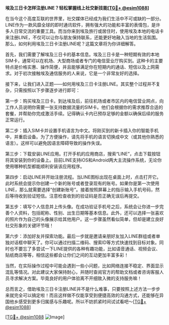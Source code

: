 **埃及三日卡怎样注册LINE？轻松掌握线上社交新技能[[TG💪+ @esim1088](https://t.me/s/esim1088)]**

在当今这个高度互联的世界里，社交媒体已经成为我们生活中不可或缺的一部分。LINE作为一款风靡全球的即时通讯软件，拥有强大的功能和丰富的表情包，是许多人日常交流的重要工具。而当你来到埃及旅行或居住时，使用埃及本地的电话卡来注册LINE，不仅可以让你与朋友保持联系，还能更好地融入当地的生活氛围。那么，如何利用埃及三日卡注册LINE呢？这篇文章将为你详细解答。

首先，我们需要了解埃及三日卡的基本信息。埃及三日卡是一种短期有效的本地SIM卡，通常可以在机场、大型商场或者专门的电信营业厅购买到。这种卡的主要特点是价格实惠、操作简便，并且能够满足你在短期内的通话、短信以及上网需求。对于初次接触埃及通信服务的人来说，它是一个非常友好的选择。

接下来，让我们进入正题——如何用埃及三日卡注册LINE。其实整个过程并不复杂，只需按照以下步骤逐步进行即可：

第一步：购买埃及三日卡。到达埃及后，前往机场或者市区内的电信营业网点，向工作人员说明你需要一张支持数据流量的SIM卡。他们会根据你的需求推荐合适的套餐，并帮助你完成激活手续。记得确认卡内已预存足够的金额以确保后续的服务正常运行。

第二步：插入SIM卡并设置手机语言为中文。将刚买到的新卡插入你的智能手机中，并重启设备。为了方便操作，请先将手机的语言切换成中文（或其他你熟悉的语言）。这样可以避免因语言障碍导致的操作失误。

第三步：下载安装LINE应用。打开手机的应用商店，搜索“LINE”，点击下载按钮将其安装到你的设备上。目前LINE支持iOS和Android两大主流操作系统，无论你使用哪种机型都能顺利安装该应用程序。

第四步：启动LINE并开始注册流程。当LINE图标出现在桌面上时，点击打开它。此时系统会提示你创建一个新的账号或者登录现有的账号。如果你是第一次使用LINE，那么就需要选择“创建新账号”。接着按照屏幕上的指示输入手机号码，然后等待收到验证短信。注意检查收到的验证码是否正确无误后再提交。

第五步：填写个人信息并上传头像。在成功验证手机号之后，系统会让你进一步完善个人资料，包括昵称、性别、出生日期等基本信息。此外，还可以选择一张喜欢的照片作为自己的头像展示给其他用户。这一步骤虽然看似简单，但却是建立良好社交形象的关键环节哦！

第六步：添加好友并探索功能。最后一步就是邀请亲朋好友加入LINE群组或者单独对话框中聊天了。你可以通过扫描二维码、搜索ID等方式快速找到目标对象。同时也不要忘了多尝试一下LINE提供的各种有趣功能，比如语音通话、视频会议、贴纸商店等等，相信这些都会让你们之间的互动更加丰富多彩！

当然，在实际操作过程中可能会遇到一些小问题，比如网络连接不稳定、界面显示混乱等情况。对此建议大家保持耐心，并随时查阅官方的帮助文档或者咨询客服人员寻求解决方案。毕竟良好的用户体验离不开细致入微的支持服务嘛！

总而言之，借助埃及三日卡注册LINE并不是什么难事，只要按照上述方法一步步来就完全可以搞定啦！而且这样做不仅能享受到便捷高效的沟通方式，还能够在异国他乡感受到更多归属感与乐趣呢。所以不妨抓紧时间试试看吧～[[TG💪+ @esim1088](https://t.me/s/esim1088)]

[[TG💪+ @esim1088](https://t.me/s/esim1088) ![Image](https://i.postimg.cc/4NQfJmqS/Snipaste-2025-05-13-00-14-12.png)]